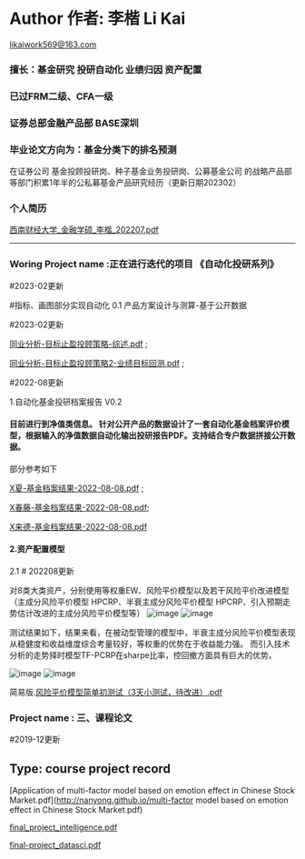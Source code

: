 # Author 作者: 李楷 Li Kai 
likaiwork569@163.com
### 擅长：基金研究 投研自动化 业绩归因 资产配置
### 已过FRM二级、CFA一级
### 证券总部金融产品部 BASE深圳
### 毕业论文方向为：基金分类下的排名预测

在证券公司  基金投顾投研岗、种子基金业务投研岗、公募基金公司 的战略产品部等部门积累1年半的公私募基金产品研究经历（更新日期202302）

### 个人简历

[西南财经大学_金融学硕_李楷_202207.pdf](http://nanyong.github.io/李楷_西南财经大学_金融学_硕士_2022在职_19102860593.pdf)

---

### Woring Project name :正在进行迭代的项目 《自动化投研系列》


#2023-02更新

#指标、画图部分实现自动化
0.1 产品方案设计与测算-基于公开数据

#2023-02更新

[同业分析-目标止盈投顾策略-综述.pdf](http://nanyong.github.io/同业分析-止盈投顾策略out.pdf) ;

[同业分析-目标止盈投顾策略2-业绩目标回测.pdf](http://nanyong.github.io/同业分析-止盈投顾策略2-业绩目标回测out.pdf) ;

#2022-08更新

1.自动化基金投研档案报告 V0.2

#### 目前进行到净值类信息。 针对公开产品的数据设计了一套自动化基金档案评价模型，根据输入的净值数据自动化输出投研报告PDF。支持结合专户数据拼接公开数据。

部分参考如下

  [X夏-基金档案结果-2022-08-08.pdf](http://nanyong.github.io/半夏-基金档案结果-2022-08-08.pdf) ;
  
  [X春藤-基金档案结果-2022-08-08.pdf](http://nanyong.github.io/常春藤-基金档案结果-2022-08-08.pdf);
  
  [X来德-基金档案结果-2022-08-08.pdf](http://nanyong.github.io/浦来德-基金档案结果-2022-08-08.pdf)
  
#### 2.资产配置模型

  2.1 # 202208更新
  
  对8类大类资产，分别使用等权重EW、风险平价模型以及若干风险平价改进模型（主成分风险平价模型 HPCRP、半衰主成分风险平价模型 HPCRP、引入预期走势估计改进的主成分风险平价模型等）
  ![image](http://nanyong.github.io/1.jpg)
  ![image](http://nanyong.github.io/3.jpg)
  
  测试结果如下，结果来看，在被动型管理的模型中，半衰主成分风险平价模型表现从稳健度和收益维度综合考量较好，等权重的优势在于收益能力强。
  而引入技术分析的走势择时模型TF-PCRP在sharpe比率，控回撤方面具有巨大的优势。
  
  ![image](http://nanyong.github.io/2.jpg)
  ![image](http://nanyong.github.io/4.jpg)
  
 简易版.[风险平价模型简单初测试（3天小测试，待改进）.pdf](http://nanyong.github.io/风险平价模型测试—李楷.pdf)

### Project name : 三、课程论文
#2019-12更新
## Type: course project record

[Application of multi-factor model based on emotion effect in Chinese Stock Market.pdf](http://nanyong.github.io/multi-factor model based on emotion effect in Chinese Stock Market.pdf)

[final_project_intelligence.pdf](http://nanyong.github.io/final_project.pdf)

[final-project_datasci.pdf](http://nanyong.github.io/final-project_datasci.pdf)
